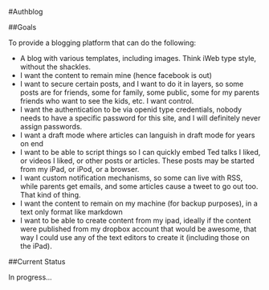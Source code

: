 #Authblog

##Goals

To provide a blogging platform that can do the following:

- A blog with various templates, including images.  Think iWeb type style, without the shackles.
- I want the content to remain mine (hence facebook is out)
- I want to secure certain posts, and I want to do it in layers, so some posts are for friends, some for family, some public, some for my parents friends who want to see the kids, etc.  I want control.
- I want the authentication to be via openid type credentials, nobody needs to have a specific password for this site, and I will definitely never assign passwords.
- I want a draft mode where articles can languish in draft mode for years on end
- I want to be able to script things so I can quickly embed Ted talks I liked, or videos I liked, or other posts or articles. These posts may be started from my iPad, or iPod, or a browser. 
- I want custom notification mechanisms, so some can live with RSS, while parents get emails, and some articles cause a tweet to go out too.  That kind of thing.
- I want the content to remain on my machine (for backup purposes), in a text only format like markdown
- I want to be able to create content from my ipad, ideally if the content were published from my dropbox account that would be awesome, that way I could use any of the text editors to create it (including those on the iPad).


##Current Status

In progress...
